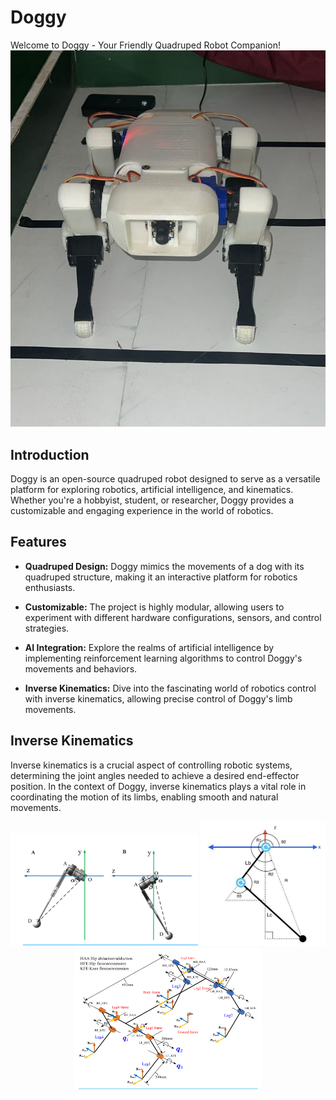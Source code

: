 # Doggy

Welcome to Doggy - Your Friendly Quadruped Robot Companion!
![Doggy](pics/4.jpg)

## Introduction

Doggy is an open-source quadruped robot designed to serve as a versatile platform for exploring robotics, artificial intelligence, and kinematics. Whether you're a hobbyist, student, or researcher, Doggy provides a customizable and engaging experience in the world of robotics.

## Features

- **Quadruped Design:** Doggy mimics the movements of a dog with its quadruped structure, making it an interactive platform for robotics enthusiasts.

- **Customizable:** The project is highly modular, allowing users to experiment with different hardware configurations, sensors, and control strategies.

- **AI Integration:** Explore the realms of artificial intelligence by implementing reinforcement learning algorithms to control Doggy's movements and behaviors.

- **Inverse Kinematics:** Dive into the fascinating world of robotics control with inverse kinematics, allowing precise control of Doggy's limb movements.

## Inverse Kinematics

Inverse kinematics is a crucial aspect of controlling robotic systems, determining the joint angles needed to achieve a desired end-effector position. In the context of Doggy, inverse kinematics plays a vital role in coordinating the motion of its limbs, enabling smooth and natural movements.

<div align="center">
  <img src="pics/1.png" width="300" />
  <img src="pics/2.png" width="200" />
  <img src="pics/3.png" width="300" />
</div>
